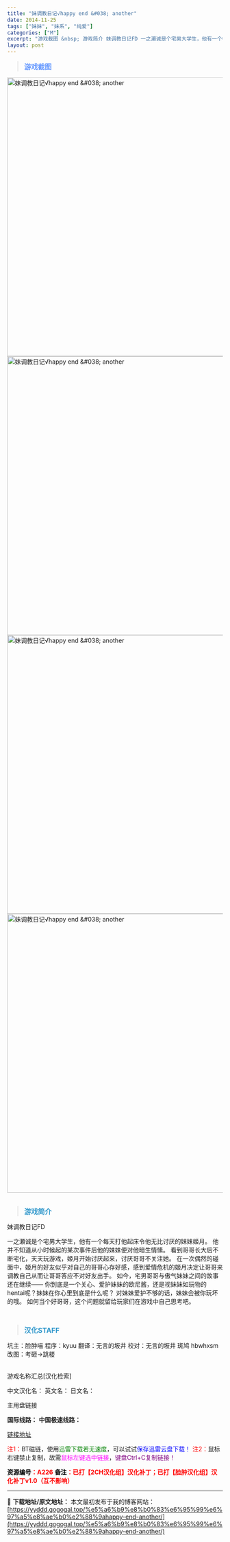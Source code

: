 ```yaml
---
title: "妹调教日记√happy end &#038; another"
date: 2014-11-25
tags: ["妹妹", "妹系", "纯爱"]
categories: ["M"]
excerpt: "游戏截图 &nbsp; 游戏简介 妹调教日记FD 一之瀬诚是个宅男大学生，他有一个每天打他起床令他无比讨厌的妹妹姬月。 他并不知道从小时候起的某次事件后他的妹妹便对他暗生情愫。 看到哥哥长大后不断宅化，天天玩游戏，姬月开始讨厌起来，讨厌哥哥不关注她。 在一次偶然的碰面中，姬月的好友似乎对自己的哥哥心&hellip;"
layout: post
---
```


<div>
<blockquote><b><span style="font-size: 12pt; color: #6699ff;">游戏截图</span></b></blockquote>
<div><img title="点击放大" src="https://yyddd.gogogal.top/wp-content/uploads/2025/04/20250430_6811e970a8135.webp" alt="妹调教日记√happy end &amp;#038; another" width="650" /></div>
<div><img title="点击放大" src="https://yyddd.gogogal.top/wp-content/uploads/2025/04/20250430_6811e97236e94.webp" alt="妹调教日记√happy end &amp;#038; another" width="650" /></div>
<div><img title="点击放大" src="https://yyddd.gogogal.top/wp-content/uploads/2025/04/20250430_6811e97624921.webp" alt="妹调教日记√happy end &amp;#038; another" width="650" /></div>
<div><img title="点击放大" src="https://yyddd.gogogal.top/wp-content/uploads/2025/04/20250430_6811e977d9c7c.webp" alt="妹调教日记√happy end &amp;#038; another" width="650" /></div>
&nbsp;
<blockquote><b><span style="font-size: 12pt; color: #3399cc;">游戏简介</span></b></blockquote>
<div>

妹调教日记FD

一之瀬诚是个宅男大学生，他有一个每天打他起床令他无比讨厌的妹妹姬月。
他并不知道从小时候起的某次事件后他的妹妹便对他暗生情愫。
看到哥哥长大后不断宅化，天天玩游戏，姬月开始讨厌起来，讨厌哥哥不关注她。
在一次偶然的碰面中，姬月的好友似乎对自己的哥哥心存好感，感到爱情危机的姬月决定让哥哥来调教自己从而让哥哥答应不对好友出手。
如今，宅男哥哥与傲气妹妹之间的故事还在继续——
你到底是一个关心、爱护妹妹的欧尼酱，还是视妹妹如玩物的hentai呢？妹妹在你心里到底是什么呢？
对妹妹爱护不够的话，妹妹会被你玩坏的哦。
如何当个好哥哥，这个问题就留给玩家们在游戏中自己思考吧。

</div>
&nbsp;
<blockquote><b><span style="font-size: 12pt; color: #3399cc;">汉化STAFF</span></b></blockquote>
<div>坑主：脸肿喵
程序：kyuu
翻译：无言的坂井
校对：无言的坂井 斑鸠 hbwhxsm
改图：考砸→跳楼</div>
&nbsp;

游戏名称汇总[汉化检索]

中文汉化名：
英文名：
日文名：
</div>
<div class="panel panel-primary">
<div class="panel-heading">主用盘链接</div>
<div class="panel-body">

<b>国际线路：</b>
<b>中国极速线路：</b>

<!--wechatfans start-->

<a href="https://pan.xunlei.com/s/VORpzVIoLA6Ep--MebNK-Wf5A1?pwd=9ygf#">链接地址</a>

<!--wechatfans end-->
<span style="color: #ff0000;">注1：</span>BT磁链，使用<span style="color: #008000;">迅雷下载若无速度</span>，可以试试<span style="color: #0000ff;">保存迅雷云盘下载！</span>
<span style="color: #ff0000;">注2：</span>鼠标右键禁止复制，故需<span style="color: #ff00ff;">鼠标左键选中链接</span>，<span style="color: #800080;">键盘Ctrl+C复制链接！</span>

</div>
<div class="panel-footer"><span style="color: #ff0000;"><b><span style="color: #000000;">资源编号</span>：A226</b></span>
<span style="color: #ff0000;"><b><span style="color: #000000;">备注</span>：已打【2CH汉化组】汉化补丁；已打【脸肿汉化组】汉化补丁v1.0（互不影响）</b></span></div>
</div>

---
📖 **下载地址/原文地址：** 本文最初发布于我的博客网站：[https://yyddd.gogogal.top/%e5%a6%b9%e8%b0%83%e6%95%99%e6%97%a5%e8%ae%b0%e2%88%9ahappy-end-another/](https://yyddd.gogogal.top/%e5%a6%b9%e8%b0%83%e6%95%99%e6%97%a5%e8%ae%b0%e2%88%9ahappy-end-another/)
